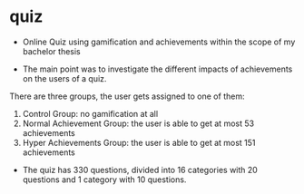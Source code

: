 # quiz
- Online Quiz using gamification and achievements within the scope of my bachelor thesis

- The main point was to investigate the different impacts of achievements on the users of a quiz.

There are three groups,  the user gets assigned to one of them:
1. Control Group: no gamification at all 
2. Normal Achievement Group: the user is able to get at most 53 achievements
3. Hyper Achievements Group: the user is able to get at most 151 achievements

- The quiz has 330 questions, divided into  16 categories with 20 questions and 1 category with 10 questions.